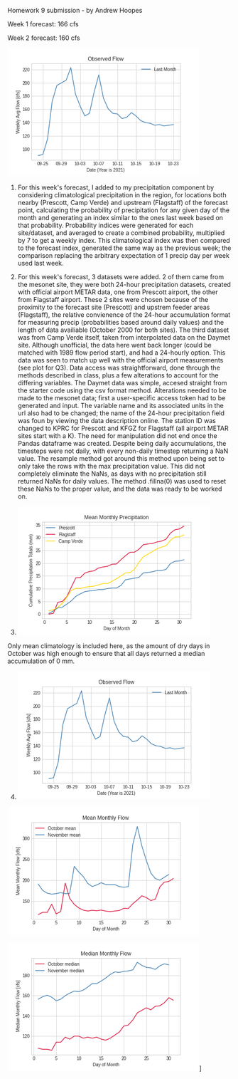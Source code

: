 Homework 9 submission - by Andrew Hoopes

Week 1 forecast: 166 cfs

Week 2 forecast: 160 cfs

![Plot of previous 30 days' flow](../data/Recent_flow_week9.png)

1. For this week's forecast, I added to my precipitation component by considering climatological precipitation in the region, for locations both nearby (Prescott, Camp Verde) and upstream (Flagstaff) of the forecast point, calculating the probability of precipitation for any given day of the month and generating an index similar to the ones last week based on that probability.  Probability indices were generated for each site/dataset, and averaged to create a combined probability, multiplied by 7 to get a weekly index.  This climatological index was then compared to the forecast index, generated the same way as the previous week; the comparison replacing the arbitrary expectation of 1 precip day per week used last week.

2. For this week's forecast, 3 datasets were added.  2 of them came from the mesonet site, they were both 24-hour precipitation datasets, created with official airport METAR data, one from Prescott airport, the other from Flagstaff airport.  These 2 sites were chosen because of the proximity to the forecast site (Prescott) and upstrem feeder areas (Flagstaff), the relative convienence of the 24-hour accumulation format for measuring precip (probabilities based around daily values) and the length of data availiable (October 2000 for both sites).  The third dataset was from Camp Verde itself, taken from interpolated data on the Daymet site.  Although unofficial, the data here went back longer (could be matched with 1989 flow period start), and had a 24-hourly option.  This data was seen to match up well with the official airport measurements (see plot for Q3).
Data access was straightforward, done through the methods described in class, plus a few alterations to account for the differing variables.  The Daymet data was simple, accesed straight from the starter code using the csv format method.  Alterations needed to be made to the mesonet data; first a user-specific access token had to be generated and input.  The variable name and its associated units in the url also had to be changed; the name of the 24-hour precipitation field was foun by viewing the data description online.  The station ID was changed to KPRC for Prescott and KFGZ for Flagstaff (all airport METAR sites start with a K).
The need for manipulation did not end once the Pandas dataframe was created.  Despite being daily accumulations, the timesteps were not daily, with every non-daily timestep returning a NaN value.  The resample method got around this method upon being set to only take the rows with the max precipitation value.  This did not completely eliminate the NaNs, as days with no precipitation still returned NaNs for daily values.  The method .fillna(0) was used to reset these NaNs to the proper value, and the data was ready to be worked on.

3. ![Plot of cumulative climatological precipitation for Prescott, Flagstaff, and Camp Verde](../data/Mean_precip_cumulative.png)

Only mean climatology is included here, as the amount of dry days in October was high enough to ensure that all days returned a median accumulation of 0 mm.

4. ![Plot of previous 30 days' flow](../data/Recent_flow_week9.png)

![Plot of October, November mean flows](../data/Monthly_mean.png)

![Plot of October, November median flows](../data/Monthly_median.png)]
